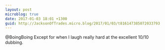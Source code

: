 ```yaml
---
layout: post
microblog: true
date: 2017-01-03 18:01 +1300
guid: http://JacksonOfTrades.micro.blog/2017/01/03/t816147385072033793.html
---
```

@BoingBoing Except for when I laugh really hard at the excellent 10/10 dubbing.
